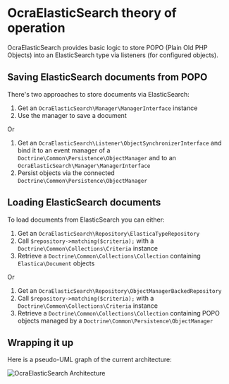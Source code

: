 # OcraElasticSearch theory of operation

OcraElasticSearch provides basic logic to store POPO (Plain Old PHP Objects) into an
ElasticSearch type via listeners (for configured objects).

## Saving ElasticSearch documents from POPO

There's two approaches to store documents via ElasticSearch:

 1. Get an `OcraElasticSearch\Manager\ManagerInterface` instance
 2. Use the manager to save a document

Or

 1. Get an `OcraElasticSearch\Listener\ObjectSynchronizerInterface` and bind it to
    an event manager of a `Doctrine\Common\Persistence\ObjectManager` and to an
    `OcraElasticSearch\Manager\ManagerInterface`
 2. Persist objects via the connected `Doctrine\Common\Persistence\ObjectManager`

## Loading ElasticSearch documents

To load documents from ElasticSearch you can either:

 1. Get an `OcraElasticSearch\Repository\ElasticaTypeRepository`
 2. Call `$repository->matching($criteria);` with a `Doctrine\Common\Collections\Criteria`
    instance
 3. Retrieve a `Doctrine\Common\Collections\Collection` containing `Elastica\Document` objects

Or

 1. Get an `OcraElasticSearch\Repository\ObjectManagerBackedRepository`
 2. Call `$repository->matching($criteria);` with a `Doctrine\Common\Collections\Criteria`
    instance
 3. Retrieve a `Doctrine\Common\Collections\Collection` containing POPO objects managed
    by a `Doctrine\Common\Persistence\ObjectManager`

## Wrapping it up

Here is a pseudo-UML graph of the current architecture:

![OcraElasticSearch Architecture](http://yuml.me/e77eebb4.svg)

<!--
YUML syntax

[Client Application{bg:red}]reads/writes->[Doctrine.Common.Persistence.ObjectManager{bg:orange}],
[Client Application{bg:red}]reads->[OcraElasticSearch.Repository.ElasticaTypeRepository{bg:green}],
[Client Application{bg:red}]reads->[OcraElasticSearch.Repository.ObjectManagerBackedRepository{bg:green}],
[OcraElasticSearch.Manager.ManagerInterface{bg:green}]writes->[Elastica.Type{bg:blue}],
[OcraElasticSearch.Repository.ElasticaTypeRepository{bg:green}]reads->[Elastica.Type{bg:blue}],
[OcraElasticSearch.Repository.ObjectManagerBackedRepository{bg:green}]reads->[OcraElasticSearch.Repository.ElasticaTypeRepository{bg:green}],
[OcraElasticSearch.Repository.ObjectManagerBackedRepository{bg:green}]reads->[Doctrine.Common.Persistence.ObjectManager{bg:orange}],
[OcraElasticSearch.Listener.ObjectSynchronizerInterface{bg:green}]listens->[Doctrine.Common.Persistence.ObjectManager{bg:orange}],
[OcraElasticSearch.Listener.ObjectSynchronizerInterface{bg:green}]writes->[OcraElasticSearch.Manager.ManagerInterface{bg:green}],
[OcraElasticSearch.Manager.ManagerInterface{bg:green}]consumes->[OcraElasticSearch.Serializer.IdentifierExtractorInterface{bg:green}],
[OcraElasticSearch.Manager.ManagerInterface{bg:green}]consumes->[OcraElasticSearch.Serializer.SerializerInterface{bg:green}],
-->
